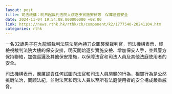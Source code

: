 ```yaml
---
layout: post
title: 司法機構：明日起裁判法院大樓逐步實施安檢等　保障法官安全
date: 2024-11-04 19:54:08.000000000 +08:00
link: https://news.rthk.hk/rthk/ch/component/k2/1777540-20241104.htm
categories: rthk
---
```


一名32歲男子在九龍城裁判法院法庭內持刀企圖襲擊裁判官，司法機構表示，經檢視裁判法院大樓的保安安排，明天開始逐步實施安檢、增加保安人手，並與警方保持聯絡，加強巡邏及其他保安措施，以保障法官和司法人員及其他法庭使用者的安全。

司法機構表示，嚴厲譴責任何試圖向法官和司法人員施襲的行為，相關行為是公然挑戰法治，罔顧法紀，並對法官和司法人員以至所有法庭使用者的安全構成嚴重威脅。
